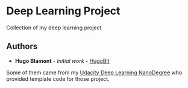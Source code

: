 # Deep Learning Project

Collection of my deep learning project
## Authors

* **Hugo Blamont** - *Initial work* - [HugoBlt](https://github.com/HugoBlt)

Some of them came from my [Udacity Deep Learning NanoDegree](https://github.com/udacity/deep-learning-v2-pytorch) who provided template code for those project.
